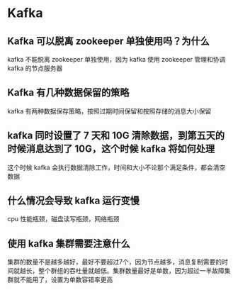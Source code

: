 # Kafka

## Kafka 可以脱离 zookeeper 单独使用吗？为什么
kafka 不能脱离 zookeeper 单独使用，因为 kafka 使用 zookeeper 管理和协调 kafka 的节点服务器

## Kafka 有几种数据保留的策略
kafka 有两种数据保存策略，按照过期时间保留和按照存储的消息大小保留

## kafka 同时设置了 7 天和 10G 清除数据，到第五天的时候消息达到了 10G，这个时候 kafka 将如何处理
这个时候 kafka 会执行数据清除工作，时间和大小不论那个满足条件，都会清空数据

## 什么情况会导致 kafka 运行变慢
cpu 性能瓶颈，磁盘读写瓶颈，网络瓶颈

## 使用 kafka 集群需要注意什么
集群的数量不是越多越好，最好不要超过7个，因为节点越多，消息复制需要的时间就越长，整个群组的吞吐量就越低。集群数量最好是单数，因为超过一半故障集群就不能用了，设置为单数容错率更高
